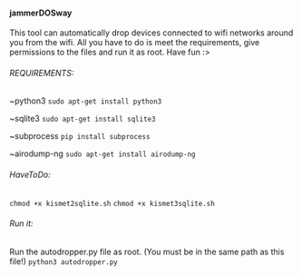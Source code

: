 
#### jammerDOSway
This tool can automatically drop devices connected to wifi networks around you from the wifi. All you have to do is meet the requirements, give permissions to the files and run it as root.
Have fun :>

###### REQUIREMENTS:
~python3
`sudo apt-get install python3`

~sqlite3 
`sudo apt-get install sqlite3`

~subprocess
`pip install subprocess`

~airodump-ng
`sudo apt-get install airodump-ng`


###### HaveToDo:

`chmod +x kismet2sqlite.sh`
`chmod +x kismet3sqlite.sh`


###### Run it:
Run the autodropper.py file as root. (You must be in the same path as this file!) 
`python3 autodropper.py`
